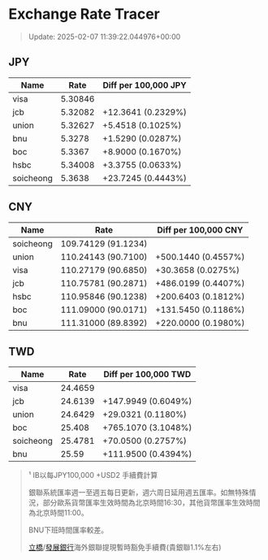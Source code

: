 # Exchange Rate Tracer

> Update: 2025-02-07 11:39:22.044976+00:00

## JPY

| Name      |    Rate | Diff per 100,000 JPY   |
|-----------|---------|------------------------|
| visa      | 5.30846 |                        |
| jcb       | 5.32082 | +12.3641 (0.2329%)     |
| union     | 5.32627 | +5.4518 (0.1025%)      |
| bnu       | 5.3278  | +1.5290 (0.0287%)      |
| boc       | 5.3367  | +8.9000 (0.1670%)      |
| hsbc      | 5.34008 | +3.3755 (0.0633%)      |
| soicheong | 5.3638  | +23.7245 (0.4443%)     |

## CNY

| Name      | Rate                | Diff per 100,000 CNY   |
|-----------|---------------------|------------------------|
| soicheong | 109.74129	(91.1234) |                        |
| union     | 110.24143	(90.7100) | +500.1440 (0.4557%)    |
| visa      | 110.27179	(90.6850) | +30.3658 (0.0275%)     |
| jcb       | 110.75781	(90.2871) | +486.0199 (0.4407%)    |
| hsbc      | 110.95846	(90.1238) | +200.6403 (0.1812%)    |
| boc       | 111.09000	(90.0171) | +131.5450 (0.1186%)    |
| bnu       | 111.31000	(89.8392) | +220.0000 (0.1980%)    |

## TWD

| Name      |    Rate | Diff per 100,000 TWD   |
|-----------|---------|------------------------|
| visa      | 24.4659 |                        |
| jcb       | 24.6139 | +147.9949 (0.6049%)    |
| union     | 24.6429 | +29.0321 (0.1180%)     |
| boc       | 25.408  | +765.1070 (3.1048%)    |
| soicheong | 25.4781 | +70.0500 (0.2757%)     |
| bnu       | 25.59   | +111.9500 (0.4394%)    |


> ¹ IB以每JPY100,000 +USD2 手續費計算
>
> 銀聯系統匯率週一至週五每日更新，週六周日延用週五匯率。如無特殊情況，部分歐系貨幣匯率生效時間為北京時間16:30，其他貨幣匯率生效時間為北京時間11:00。
>
> BNU下班時間匯率較差。
>
> [立橋](https://www.wlbank.com.mo/uploads/ueditor/file/20181211/1544536513900230.pdf)/[發展銀行](https://www.mdb.com.mo/Service_Charges_20230728.pdf)海外銀聯提現暫時豁免手續費(貴銀聯1.1%左右)

